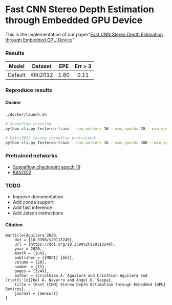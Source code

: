 # Fast CNN Stereo Depth Estimation through Embedded GPU Device

This is the implementation of our paper"[Fast CNN Stereo Depth Estimation through Embedded GPU Device](https://www.mdpi.com/1424-8220/20/11/3249)"

### Results

| Model | Dataset | EPE | Err > 3 |
|:-----:|:-------:|:---:|:-------:|
| Default| Kitti2012| 1.80 | 0.11 |  


### Reproduce results 

##### Docker 

```bash
./docker/launch.sh

# Sceneflow training
python cli.py festereo-train --num_workers 16 --max_epochs 20 --min_epochs 1 --patience 100 --lr 5e-3 --save_top_k 20

# Kitti2012 (using sceneflow pretrained)
python cli.py festereo-train --num_workers 16 --max_epochs 300 --min_epochs 200 --patience 100 --lr 5e-3 --dataset kitti2012 --pretrained [path]/sceneflow_ckpt_epoch_19.ckpt --scheduler plateau 
```

### Pretrained networks

- [Sceneflow checkpoint epoch 19](https://www.dropbox.com/s/a3ry4lqouw7nkhc/sceneflow.ckpt?dl=0)
- [Kitti2012](https://www.dropbox.com/s/ckdixxrp7kb67b4/kitti2012.ckpt?dl=0)

### TODO

- Improve documentation 
- Add conda support
- Add fast inference
- Add Jetson instructions

#### Citation
```
@article{Aguilera_2020,
	doi = {10.3390/s20113249},
	url = {https://doi.org/10.3390%2Fs20113249},
	year = 2020,
	month = {jun},
	publisher = {{MDPI} {AG}},
	volume = {20},
	number = {11},
	pages = {3249},
	author = {Cristhian A. Aguilera and Cristhian Aguilera and Crist{\'{o}}bal A. Navarro and Angel D. Sappa},
	title = {Fast {CNN} Stereo Depth Estimation through Embedded {GPU} Devices},
	journal = {Sensors}
} 
```
